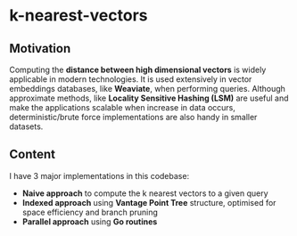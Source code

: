# k-nearest-vectors

## Motivation

Computing the **distance between high dimensional vectors** is widely applicable in modern technologies. It is used extensively in
vector embeddings databases, like **Weaviate**, when performing queries. Although approximate methods, like **Locality Sensitive Hashing
(LSM)** are useful and make the applications scalable when increase in data occurs, deterministic/brute force implementations are also handy
in smaller datasets.

## Content

I have 3 major implementations in this codebase:

- **Naive approach** to compute the k nearest vectors to a given query
- **Indexed approach** using **Vantage Point Tree** structure, optimised for space efficiency and branch pruning
- **Parallel approach** using **Go routines** 
